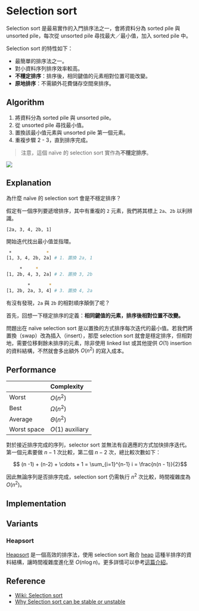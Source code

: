 # Selection sort

Selection sort 是最易實作的入門排序法之一，會將資料分為 sorted pile 與 unsorted pile，每次從 unsorted pile 尋找最大／最小值，加入 sorted pile 中。

Selection sort 的特性如下：

- 最簡單的排序法之一。
- 對小資料序列排序效率較高。
- **不穩定排序**：排序後，相同鍵值的元素相對位置可能改變。
- **原地排序**：不需額外花費儲存空間來排序。

## Algorithm

1. 將資料分為 sorted pile 與 unsorted pile。
2. 從 unsorted pile 尋找最小值。
3. 置換該最小值元素與 unsorted pile 第一個元素。
4. 重複步驟 2 - 3，直到排序完成。

> 注意，這個 naïve 的 selection sort 實作為**不穩定排序**。

![](https://upload.wikimedia.org/wikipedia/commons/9/94/Selection-Sort-Animation.gif)

## Explanation

為什麼 naïve 的 selection sort 會是不穩定排序？

假定有一個序列要遞增排序，其中有重複的 `2` 元素，我們將其標上 `2a`、`2b` 以利辨識。

```
[2a, 3, 4, 2b, 1]
```

開始迭代找出最小值並指環。

```bash
 *             *
[1, 3, 4, 2b, 2a] # 1. 置換 2a, 1

     *     *
[1, 2b, 4, 3, 2a] # 2. 置換 3, 2b

        *       *
[1, 2b, 2a, 3, 4] # 3. 置換 4, 2a
```

有沒有發現，`2a` 與 `2b` 的相對順序顛倒了呢？

首先，回想一下穩定排序的定義：**相同鍵值的元素，排序後相對位置不改變。**

問題出在 naïve selection sort 是以置換的方式排序每次迭代的最小值。若我們將置換（swap）改為插入（insert），那麼 selection sort 就會是穩定排序，但相對地，需要位移剩餘未排序的元素，除非使用 linked list 或其他提供 $O(1)$ insertion 的資料結構，不然就會多出額外 $O(n^2)$ 的寫入成本。


## Performance

|              | Complexity       |
| :----------- | :--------------- |
| Worst        | $O(n^2)$         |
| Best         | $\Omega(n^2)$    |
| Average      | $\Theta(n^2)$    |
| Worst space  | $O(1)$ auxiliary |

對於接近排序完成的序列，selector sort 並無法有自適應的方式加快排序迭代。第一個元素要做 $n - 1$ 次比較，第二個 $n - 2$ 次，總比較次數如下：

$$ (n -1) + (n-2) + \cdots + 1 = \sum_{i=1}^{n-1} i = \frac{n(n - 1)}{2}$$

因此無論序列是否排序完成，selection sort 仍需執行 $n^2$ 次比較，時間複雜度為 $O(n^2)$。

## Implementation

## Variants

### Heapsort

[Heapsort][heapsort] 是一個高效的排序法，使用 selection sort 融合 [heap][wiki-heap] 這種半排序的資料結構，讓時間複雜度進化至 $O(n \log n)$。更多詳情可以參考[這篇介紹][heapsort]。

## Reference

- [Wiki: Selection sort][wiki-selection-sort]
- [Why Selection sort can be stable or unstable][why-selection-sort-can-be-stable-or-unstable]

[wiki-selection-sort]: https://en.wikipedia.org/wiki/Selection_sort
[why-selection-sort-can-be-stable-or-unstable]: https://stackoverflow.com/questions/20761396/
[wiki-heap]: https://en.wikipedia.org/wiki/Heap_(data_structure)
[heapsort]: ../heapsort/README.md
